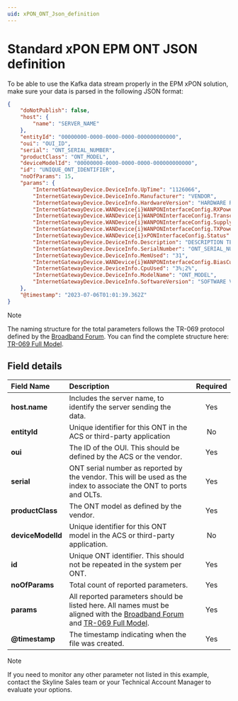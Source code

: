 ```yaml
---
uid: xPON_ONT_Json_definition
---
```


# Standard xPON EPM ONT JSON definition

To be able to use the Kafka data stream properly in the EPM xPON solution, make sure your data is parsed in the following JSON format:

```json
{
    "doNotPublish": false,
    "host": {
        "name": "SERVER_NAME"
    },
    "entityId": "00000000-0000-0000-0000-000000000000",
    "oui": "OUI_ID",
    "serial": "ONT_SERIAL_NUMBER",
    "productClass": "ONT_MODEL",
    "deviceModelId": "00000000-0000-0000-0000-000000000000",
    "id": "UNIQUE_ONT_IDENTIFIER",
    "noOfParams": 15,
    "params": {
        "InternetGatewayDevice.DeviceInfo.UpTime": "1126066",
        "InternetGatewayDevice.DeviceInfo.Manufacturer": "VENDOR",
        "InternetGatewayDevice.DeviceInfo.HardwareVersion": "HARDWARE REVISION",
        "InternetGatewayDevice.WANDevice{i}WANPONInterfaceConfig.RXPower": "-20.86",
        "InternetGatewayDevice.WANDevice{i}WANPONInterfaceConfig.TransceiverTemperature": "54.97",
        "InternetGatewayDevice.WANDevice{i}WANPONInterfaceConfig.SupplyVoltage": "3.21",
        "InternetGatewayDevice.WANDevice{i}WANPONInterfaceConfig.TXPower": "2.51",
        "InternetGatewayDevice.WANDevice{i}xPONInterfaceConfig.Status": "Up",
        "InternetGatewayDevice.DeviceInfo.Description": "DESCRIPTION TEXT",
        "InternetGatewayDevice.DeviceInfo.SerialNumber": "ONT_SERIAL_NUMBER",
        "InternetGatewayDevice.DeviceInfo.MemUsed": "31",
        "InternetGatewayDevice.WANDevice{i}WANPONInterfaceConfig.BiasCurrent": "14700",
        "InternetGatewayDevice.DeviceInfo.CpuUsed": "3%;2%",
        "InternetGatewayDevice.DeviceInfo.ModelName": "ONT_MODEL",
        "InternetGatewayDevice.DeviceInfo.SoftwareVersion": "SOFTWARE VERSION"
    },
    "@timestamp": "2023-07-06T01:01:39.362Z"
}
```

> [!NOTE]
> The naming structure for the total parameters follows the TR-069 protocol defined by the [Broadband Forum](https://wiki.broadband-forum.org/display/RESOURCES/Broadband+Forum+Published+Resources#tf-filters=%7B%22selectfilters%22%3A%5B%5D%2C%22userfilters%22%3A%5B%22Number%22%5D%2C%22numberfilters%22%3A%5B%5D%2C%22datefilters%22%3A%5B%5D%2C%22globalfilter%22%3Atrue%2C%22columnhider%22%3Afalse%2C%22iconfilters%22%3A%5B%5D%2C%22defaults%22%3A%5B%22TR-106%22%2C%22%22%5D%2C%22width%22%3A%5B%22150%22%2C%22150%22%5D%2C%22inverse%22%3A%5Bfalse%2Cfalse%5D%2C%22order%22%3A%5B0%2C1%5D%2C%22ddSeparator%22%3A%5B%5D%2C%22ddOperator%22%3A%5B%5D%2C%22sorts%22%3A%5B%22Date%20%E2%87%A9%22%5D%7D). You can find the complete structure here: [TR-069 Full Model](https://cwmp-data-models.broadband-forum.org/tr-069-1-0-0-full.xml).

## Field details

| Field Name | Description | Required |
|:--|:--|:--:|
| **host.name** | Includes the server name, to identify the server sending the data. | Yes |
| **entityId** | Unique identifier for this ONT in the ACS or third-party application | No |
| **oui** | The ID of the OUI. This should be defined by the ACS or the vendor. | Yes |
| **serial**| ONT serial number as reported by the vendor. This will be used as the index to associate the ONT to ports and OLTs. | Yes |
| **productClass**| The ONT model as defined by the vendor. | Yes |
| **deviceModelId**| Unique identifier for this ONT model in the ACS or third-party application. | No |
| **id**| Unique ONT identifier. This should not be repeated in the system per ONT. | Yes |
| **noOfParams**| Total count of reported parameters. | Yes |
| **params**| All reported parameters should be listed here. All names must be aligned with the [Broadband Forum](https://wiki.broadband-forum.org/display/RESOURCES/Broadband+Forum+Published+Resources#tf-filters=%7B%22selectfilters%22%3A%5B%5D%2C%22userfilters%22%3A%5B%22Number%22%5D%2C%22numberfilters%22%3A%5B%5D%2C%22datefilters%22%3A%5B%5D%2C%22globalfilter%22%3Atrue%2C%22columnhider%22%3Afalse%2C%22iconfilters%22%3A%5B%5D%2C%22defaults%22%3A%5B%22TR-106%22%2C%22%22%5D%2C%22width%22%3A%5B%22150%22%2C%22150%22%5D%2C%22inverse%22%3A%5Bfalse%2Cfalse%5D%2C%22order%22%3A%5B0%2C1%5D%2C%22ddSeparator%22%3A%5B%5D%2C%22ddOperator%22%3A%5B%5D%2C%22sorts%22%3A%5B%22Date%20%E2%87%A9%22%5D%7D) and [TR-069 Full Model](https://cwmp-data-models.broadband-forum.org/tr-069-1-0-0-full.xml). | Yes |
| **\@timestamp** | The timestamp indicating when the file was created. | Yes |

> [!NOTE]
> If you need to monitor any other parameter not listed in this example, contact the Skyline Sales team or your Technical Account Manager to evaluate your options.
